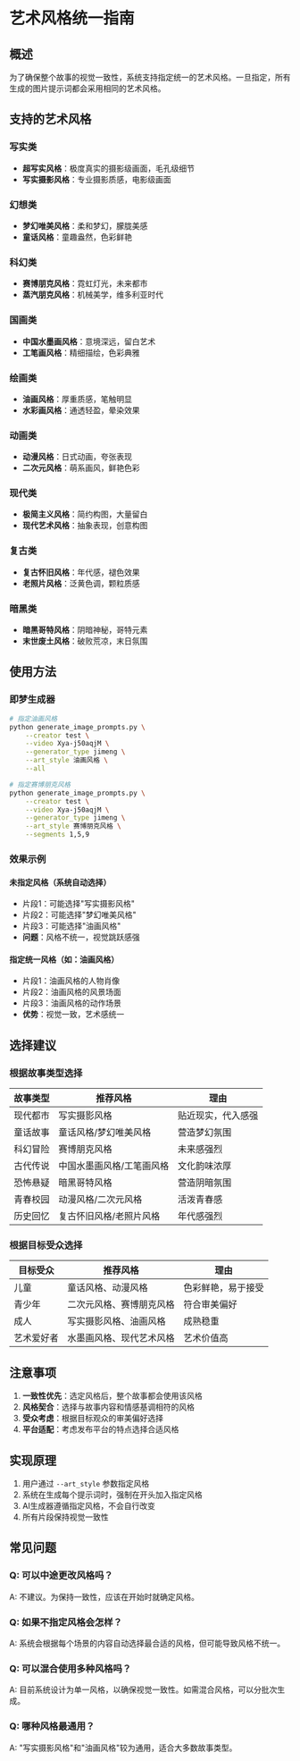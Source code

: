 # 艺术风格统一指南

## 概述
为了确保整个故事的视觉一致性，系统支持指定统一的艺术风格。一旦指定，所有生成的图片提示词都会采用相同的艺术风格。

## 支持的艺术风格

### 写实类
- **超写实风格**：极度真实的摄影级画面，毛孔级细节
- **写实摄影风格**：专业摄影质感，电影级画面

### 幻想类
- **梦幻唯美风格**：柔和梦幻，朦胧美感
- **童话风格**：童趣盎然，色彩鲜艳

### 科幻类
- **赛博朋克风格**：霓虹灯光，未来都市
- **蒸汽朋克风格**：机械美学，维多利亚时代

### 国画类
- **中国水墨画风格**：意境深远，留白艺术
- **工笔画风格**：精细描绘，色彩典雅

### 绘画类
- **油画风格**：厚重质感，笔触明显
- **水彩画风格**：通透轻盈，晕染效果

### 动画类
- **动漫风格**：日式动画，夸张表现
- **二次元风格**：萌系画风，鲜艳色彩

### 现代类
- **极简主义风格**：简约构图，大量留白
- **现代艺术风格**：抽象表现，创意构图

### 复古类
- **复古怀旧风格**：年代感，褪色效果
- **老照片风格**：泛黄色调，颗粒质感

### 暗黑类
- **暗黑哥特风格**：阴暗神秘，哥特元素
- **末世废土风格**：破败荒凉，末日氛围

## 使用方法

### 即梦生成器
```bash
# 指定油画风格
python generate_image_prompts.py \
    --creator test \
    --video Xya-j50aqjM \
    --generator_type jimeng \
    --art_style 油画风格 \
    --all

# 指定赛博朋克风格
python generate_image_prompts.py \
    --creator test \
    --video Xya-j50aqjM \
    --generator_type jimeng \
    --art_style 赛博朋克风格 \
    --segments 1,5,9
```

### 效果示例

#### 未指定风格（系统自动选择）
- 片段1：可能选择"写实摄影风格"
- 片段2：可能选择"梦幻唯美风格"  
- 片段3：可能选择"油画风格"
- **问题**：风格不统一，视觉跳跃感强

#### 指定统一风格（如：油画风格）
- 片段1：油画风格的人物肖像
- 片段2：油画风格的风景场面
- 片段3：油画风格的动作场景
- **优势**：视觉一致，艺术感统一

## 选择建议

### 根据故事类型选择

| 故事类型 | 推荐风格 | 理由 |
|---------|---------|------|
| 现代都市 | 写实摄影风格 | 贴近现实，代入感强 |
| 童话故事 | 童话风格/梦幻唯美风格 | 营造梦幻氛围 |
| 科幻冒险 | 赛博朋克风格 | 未来感强烈 |
| 古代传说 | 中国水墨画风格/工笔画风格 | 文化韵味浓厚 |
| 恐怖悬疑 | 暗黑哥特风格 | 营造阴暗氛围 |
| 青春校园 | 动漫风格/二次元风格 | 活泼青春感 |
| 历史回忆 | 复古怀旧风格/老照片风格 | 年代感强烈 |

### 根据目标受众选择

| 目标受众 | 推荐风格 | 理由 |
|---------|---------|------|
| 儿童 | 童话风格、动漫风格 | 色彩鲜艳，易于接受 |
| 青少年 | 二次元风格、赛博朋克风格 | 符合审美偏好 |
| 成人 | 写实摄影风格、油画风格 | 成熟稳重 |
| 艺术爱好者 | 水墨画风格、现代艺术风格 | 艺术价值高 |

## 注意事项

1. **一致性优先**：选定风格后，整个故事都会使用该风格
2. **风格契合**：选择与故事内容和情感基调相符的风格
3. **受众考虑**：根据目标观众的审美偏好选择
4. **平台适配**：考虑发布平台的特点选择合适风格

## 实现原理

1. 用户通过 `--art_style` 参数指定风格
2. 系统在生成每个提示词时，强制在开头加入指定风格
3. AI生成器遵循指定风格，不会自行改变
4. 所有片段保持视觉一致性

## 常见问题

### Q: 可以中途更改风格吗？
A: 不建议。为保持一致性，应该在开始时就确定风格。

### Q: 如果不指定风格会怎样？
A: 系统会根据每个场景的内容自动选择最合适的风格，但可能导致风格不统一。

### Q: 可以混合使用多种风格吗？
A: 目前系统设计为单一风格，以确保视觉一致性。如需混合风格，可以分批次生成。

### Q: 哪种风格最通用？
A: "写实摄影风格"和"油画风格"较为通用，适合大多数故事类型。